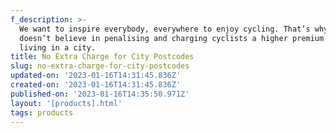 ```yaml
---
f_description: >-
  We want to inspire everybody, everywhere to enjoy cycling. That’s why Wiggle
  doesn’t believe in penalising and charging cyclists a higher premium for
  living in a city.
title: No Extra Charge for City Postcodes
slug: no-extra-charge-for-city-postcodes
updated-on: '2023-01-16T14:31:45.836Z'
created-on: '2023-01-16T14:31:45.836Z'
published-on: '2023-01-16T14:35:50.971Z'
layout: '[products].html'
tags: products
---
```



